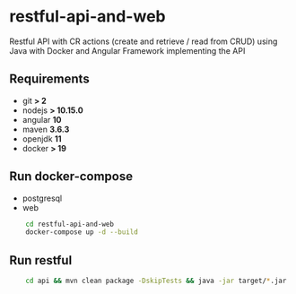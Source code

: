 # restful-api-and-web

Restful API with CR actions (create and retrieve / read from CRUD) using Java with Docker and Angular Framework implementing the API

## Requirements

- git **> 2**
- nodejs **> 10.15.0**
- angular **10**
- maven **3.6.3**
- openjdk **11**
- docker **> 19**

## Run docker-compose
- postgresql
- web

```bash
    cd restful-api-and-web
    docker-compose up -d --build
```
## Run restful

```bash
    cd api && mvn clean package -DskipTests && java -jar target/*.jar
```